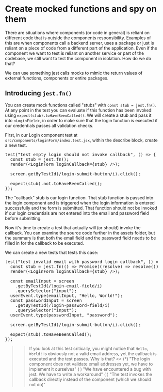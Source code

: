 # Create mocked functions and spy on them 

There are situations where components (or code in general) is reliant on different code that is outside the components responsibility. Examples of this are when components call a backend server, uses a package or just is reliant on a piece of code from a different part of the application. Even if the component we want to test is reliant on another service or part of the codebase, we still want to test the component in isolation. How do we do that? 

We can use something jest calls mocks to mimic the return values of external functions, components or entire packages. 

## Introducing `jest.fn()` 

You can create mock functions called "stubs" with `const stub = jest.fn()`. At any point in the test you can evaluate if this function has been invoked using `expect(stub).toHaveBeenCalled()`. We will create a stub and pass it into `<LoginField>`, in order to make sure that the login function is executed if our credentials passes all validation checks. 

First, in our Login component test at `src/components/loginForm/index.test.jsx`, within the describe block, create a new test.

<pre class="file"  data-filename="/root/kataUser/dummy-react-app/src/components/loginForm.test.jsx" data-target="append">
test("test empty login should not invoke callback", () => {
  const stub = jest.fn();
  render(&lt;LoginForm loginCallback={stub} /&gt;);

  screen.getByTestId(/login-submit-button/i).click();

  expect(stub).not.toHaveBeenCalled();
});
</pre>

The "callback" stub is our login function. That stub function is passed into the login component and is triggered when the login information is entered successfully and the form is submitted. That function should not be invoked if our login credentials are not entered into the email and password field before submitting. 

Now it's time to create a test that actually will (or should) invoke the callback. You can examine the source code further in the assets folder, but the summary is that both the email field and the password field needs to be filled in for the callback to be executed. 

We can create a new tests that tests this case:

<pre class="file"  data-filename="/root/kataUser/dummy-react-app/src/components/loginForm.test.jsx" data-target="append">
test("test invalid email with password login callback", () => {
  const stub = jest.fn(() => Promise((resolve) => resolve()));
  render(&lt;LoginForm loginCallback={stub} /&gt;);

  const emailInput = screen
    .getByTestId(/login-email-field/i)
    .querySelector("input");
  userEvent.type(emailInput, "Hello, World!");
  const passwordInput = screen
    .getByTestId(/login-password-field/i)
    .querySelector("input");
  userEvent.type(passwordInput, "password");

  screen.getByTestId(/login-submit-button/i).click();

  expect(stub).toHaveBeenCalled();
});
</pre>

>>If you look at this test critically, you might notice that `Hello, World!` is obviously not a valid email address, yet the callback is executed and the test passes. Why is that? <<
(*) "The login component does not validate email addresses yet, we have to implement it ourselves"
( ) "We have encountered a bug with jest. We have to write a workaround"
( ) "The test invokes the callback directly instead of the component (which we should not do)"
